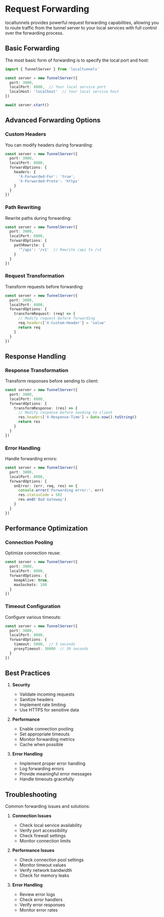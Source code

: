 # Request Forwarding

localtunnels provides powerful request forwarding capabilities, allowing you to route traffic from the tunnel server to your local services with full control over the forwarding process.

## Basic Forwarding

The most basic form of forwarding is to specify the local port and host:

```typescript
import { TunnelServer } from 'localtunnels'

const server = new TunnelServer({
  port: 3000,
  localPort: 8000,  // Your local service port
  localHost: 'localhost'  // Your local service host
})

await server.start()
```

## Advanced Forwarding Options

### Custom Headers

You can modify headers during forwarding:

```typescript
const server = new TunnelServer({
  port: 3000,
  localPort: 8000,
  forwardOptions: {
    headers: {
      'X-Forwarded-For': 'true',
      'X-Forwarded-Proto': 'https'
    }
  }
})
```

### Path Rewriting

Rewrite paths during forwarding:

```typescript
const server = new TunnelServer({
  port: 3000,
  localPort: 8000,
  forwardOptions: {
    pathRewrite: {
      '^/api': '/v1'  // Rewrite /api to /v1
    }
  }
})
```

### Request Transformation

Transform requests before forwarding:

```typescript
const server = new TunnelServer({
  port: 3000,
  localPort: 8000,
  forwardOptions: {
    transformRequest: (req) => {
      // Modify request before forwarding
      req.headers['X-Custom-Header'] = 'value'
      return req
    }
  }
})
```

## Response Handling

### Response Transformation

Transform responses before sending to client:

```typescript
const server = new TunnelServer({
  port: 3000,
  localPort: 8000,
  forwardOptions: {
    transformResponse: (res) => {
      // Modify response before sending to client
      res.headers['X-Response-Time'] = Date.now().toString()
      return res
    }
  }
})
```

### Error Handling

Handle forwarding errors:

```typescript
const server = new TunnelServer({
  port: 3000,
  localPort: 8000,
  forwardOptions: {
    onError: (err, req, res) => {
      console.error('Forwarding error:', err)
      res.statusCode = 502
      res.end('Bad Gateway')
    }
  }
})
```

## Performance Optimization

### Connection Pooling

Optimize connection reuse:

```typescript
const server = new TunnelServer({
  port: 3000,
  localPort: 8000,
  forwardOptions: {
    keepAlive: true,
    maxSockets: 100
  }
})
```

### Timeout Configuration

Configure various timeouts:

```typescript
const server = new TunnelServer({
  port: 3000,
  localPort: 8000,
  forwardOptions: {
    timeout: 5000,  // 5 seconds
    proxyTimeout: 30000  // 30 seconds
  }
})
```

## Best Practices

1. **Security**
   - Validate incoming requests
   - Sanitize headers
   - Implement rate limiting
   - Use HTTPS for sensitive data

2. **Performance**
   - Enable connection pooling
   - Set appropriate timeouts
   - Monitor forwarding metrics
   - Cache when possible

3. **Error Handling**
   - Implement proper error handling
   - Log forwarding errors
   - Provide meaningful error messages
   - Handle timeouts gracefully

## Troubleshooting

Common forwarding issues and solutions:

1. **Connection Issues**
   - Check local service availability
   - Verify port accessibility
   - Check firewall settings
   - Monitor connection limits

2. **Performance Issues**
   - Check connection pool settings
   - Monitor timeout values
   - Verify network bandwidth
   - Check for memory leaks

3. **Error Handling**
   - Review error logs
   - Check error handlers
   - Verify error responses
   - Monitor error rates
